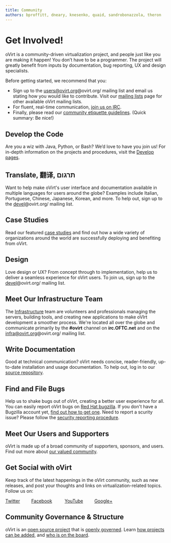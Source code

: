 ```yaml
---
title: Community
authors: bproffitt, dneary, knesenko, quaid, sandrobonazzola, theron
---
```


<!-- TODO: [Mikey] Fix this page after content structure is final -->

# Get Involved!

oVirt is a community-driven virtualization project, and people just like you are making it happen! You don’t have to be a programmer. The project will greatly benefit from inputs by documentation, bug reporting, UX and design specialists.

Before getting started, we recommend that you:

- Sign up to the [users@ovirt.org](https://lists.ovirt.org/archives/list/users)@ovirt.org/ mailing list and email us stating how you would like to contribute. Visit our [mailing lists](/community/about/mailing-lists/#users) page for other available oVirt mailing lists.
- For fluent, real-time communication, [join us on IRC](/community/about/contact/#irc).
- Finally, please read our [community etiquette guidelines](https://www.ovirt.org/community/about/community-guidelines/). (Quick summary: Be nice!)


<section class="row">
<section class="col-md-6 pad-left-small pad-right">

## Develop the Code

Are you a wiz with Java, Python, or Bash? We’d love to have you join us! For in-depth information on the projects and procedures, visit the [Develop pages](/develop/).

## Translate, 翻译, תרגום

Want to help make oVirt's user interface and documentation available in multiple languages for users around the globe? Examples include Italian, Portuguese, Chinese, Japanese, Korean,  and more. To help out, sign up to the [devel](https://lists.ovirt.org/archives/list/devel)@ovirt.org/ mailing list.

## Case Studies

Read our featured [case studies](https://www.ovirt.org/community/user-stories/user-stories/) and find out how a wide variety of organizations around the world are successfully deploying and benefiting from oVirt.

## Design

Love design or UX? From concept through to implementation, help us to deliver a seamless experience for oVirt users. To join us, sign up to the [devel](https://lists.ovirt.org/archives/list/devel)@ovirt.org/ mailing list.

## Meet Our Infrastructure Team

The [Infrastructure](../develop/infra/infrastructure) team are volunteers and professionals managing the servers, building tools, and creating new applications to make oVIrt development a smoother process. We're located all over the globe and communicate primarily by the **#ovirt** channel on **irc.OFTC.net** and on the [infra@ovirt.org](https://lists.ovirt.org/archives/list/infra)@ovirt.org/ mailing list.



</section>

<section class="col-md-6 pad-left pad-right-small">

## Write Documentation

Good at technical communication? oVirt needs concise, reader-friendly, up-to-date installation and usage documentation. To help out, log in to our [source repository](https://github.com/oVirt/ovirt-site).

## Find and File Bugs

Help us to shake bugs out of oVirt, creating a better user experience for all. You can easily report oVirt bugs on [Red Hat bugzilla](https://bugzilla.redhat.com/enter_bug.cgi?classification=oVirt). If you don't have a Bugzilla account yet, [find out how to get one](/community/get-involved/report-a-bug/). Need to report a scurity issue? Please follow the [security reporting procedure](/documentation/security/security/).

## Meet Our Users and Supporters

oVirt is made up of a broad community of supporters, sponsors, and users. Find out more about [our valued community](/community/user-stories/users-and-providers/).

## Get Social with oVirt

Keep track of the latest happenings in the oVirt community, such as new releases, and post your thoughts and links on virtualization-related topics. Follow us on:

[Twitter](https://twitter.com/ovirt)&nbsp;&nbsp;&nbsp;&nbsp;&nbsp;&nbsp;&nbsp;&nbsp;&nbsp;[Facebook](https://www.facebook.com/groups/ovirt.openvirtualization/)&nbsp;&nbsp;&nbsp;&nbsp;
&nbsp;&nbsp;&nbsp;&nbsp;&nbsp;[YouTube](http://www.youtube.com/user/ovirtproject)&nbsp;&nbsp;&nbsp;&nbsp;&nbsp;&nbsp;&nbsp;&nbsp;&nbsp;[Google+](https://plus.google.com/u/0/communities/109346090491400112913)

## Community Governance & Structure

oVirt is an [open source project](http://www.opensource.org) that is [openly governed](/community/about/governance/). Learn [how projects can be added](/develop/projects/incubating-an-subproject/), and [who is on the board](/community/about/board/).






</section>
</section>
